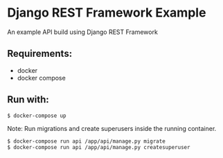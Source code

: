 # Django REST Framework Example

An example API build using Django REST Framework

## Requirements:

  - docker
  - docker compose

## Run with:

    $ docker-compose up

Note: Run migrations and create superusers inside the running container.

	$ docker-compose run api /app/api/manage.py migrate
    $ docker-compose run api /app/api/manage.py createsuperuser

